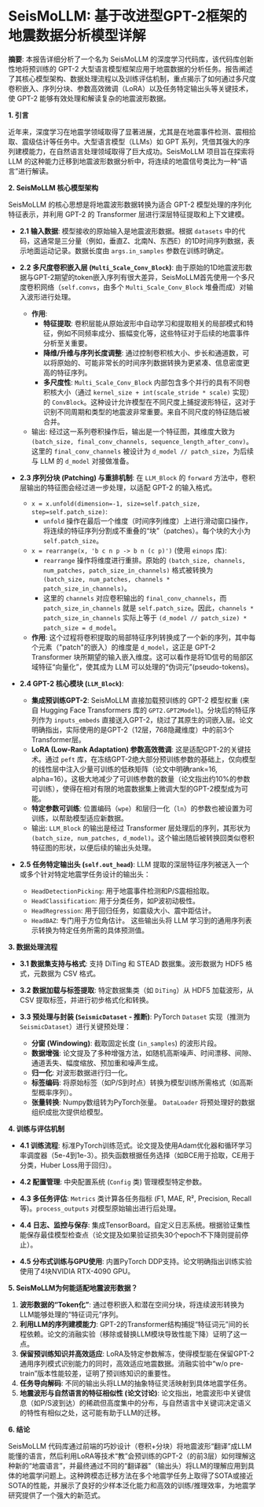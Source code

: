 # SeisMoLLM: 基于改进型GPT-2框架的地震数据分析模型详解

**摘要**: 本报告详细分析了一个名为 SeisMoLLM 的深度学习代码库，该代码库创新性地将预训练的 GPT-2 大型语言模型框架应用于地震数据的分析任务。报告阐述了其核心模型架构、数据处理流程以及训练评估机制，重点揭示了如何通过多尺度卷积嵌入、序列分块、参数高效微调（LoRA）以及任务特定输出头等关键技术，使 GPT-2 能够有效处理和解读复杂的地震波形数据。

**1. 引言**

近年来，深度学习在地震学领域取得了显著进展，尤其是在地震事件检测、震相拾取、震级估计等任务中。大型语言模型（LLMs）如 GPT 系列，凭借其强大的序列建模能力，在自然语言处理领域取得了巨大成功。SeisMoLLM 项目旨在探索将 LLM 的这种能力迁移到地震波形数据分析中，将连续的地震信号类比为一种“语言”进行解读。

**2. SeisMoLLM 核心模型架构**

SeisMoLLM 的核心思想是将地震波形数据转换为适合 GPT-2 模型处理的序列化特征表示，并利用 GPT-2 的 Transformer 层进行深层特征提取和上下文建模。

*   **2.1 输入数据**:
    模型接收的原始输入是地震波形数据。根据 `datasets` 中的代码，这通常是三分量（例如，垂直Z、北南N、东西E）的1D时间序列数据，表示地面运动记录。数据长度由 `args.in_samples` 参数在训练时确定。

*   **2.2 多尺度卷积嵌入层 (`Multi_Scale_Conv_Block`)**:
    由于原始的1D地震波形数据与GPT-2期望的token嵌入序列有很大差异，SeisMoLLM首先使用一个多尺度卷积网络（`self.convs`，由多个 `Multi_Scale_Conv_Block` 堆叠而成）对输入波形进行处理。
    *   **作用**:
        *   **特征提取**: 卷积层能从原始波形中自动学习和提取相关的局部模式和特征，例如不同频率成分、振幅变化等，这些特征对于后续的地震事件分析至关重要。
        *   **降维/升维与序列长度调整**: 通过控制卷积核大小、步长和通道数，可以将原始的、可能非常长的时间序列数据转换为更紧凑、信息密度更高的特征序列。
        *   **多尺度性**: `Multi_Scale_Conv_Block` 内部包含多个并行的具有不同卷积核大小（通过 `kernel_size + int(scale_stride * scale)` 实现）的 `ConvBlock`。这种设计允许模型在不同尺度上捕捉波形特征，这对于识别不同周期和类型的地震波非常重要。来自不同尺度的特征随后被合并。
    *   输出: 经过这一系列卷积操作后，输出是一个特征图，其维度大致为 `(batch_size, final_conv_channels, sequence_length_after_conv)`。这里的 `final_conv_channels` 被设计为 `d_model // patch_size`，为后续与 LLM 的 `d_model` 对接做准备。

*   **2.3 序列分块 (Patching) 与重排机制**:
    在 `LLM_Block` 的 `forward` 方法中，卷积层输出的特征图会经过进一步处理，以适配 GPT-2 的输入格式。
    *   `x = x.unfold(dimension=-1, size=self.patch_size, step=self.patch_size)`:
        *   `unfold` 操作在最后一个维度（时间序列维度）上进行滑动窗口操作，将连续的特征序列分割成不重叠的“块”（patches）。每个块的大小为 `self.patch_size`。
    *   `x = rearrange(x, 'b c n p -> b n (c p)')` (使用 `einops` 库):
        *   `rearrange` 操作将维度进行重排。原始的 `(batch_size, channels, num_patches, patch_size_in_channels)` 格式被转换为 `(batch_size, num_patches, channels * patch_size_in_channels)`。
        *   这里的 `channels` 对应卷积输出的 `final_conv_channels`，而 `patch_size_in_channels` 就是 `self.patch_size`。因此，`channels * patch_size_in_channels` 实际上等于 `(d_model // patch_size) * patch_size = d_model`。
    *   **作用**: 这个过程将卷积提取的局部特征序列转换成了一个新的序列，其中每个元素（"patch"的嵌入）的维度是 `d_model`，这正是 GPT-2 Transformer 块所期望的输入嵌入维度。这可以看作是将1D信号的局部区域特征“向量化”，使其成为 LLM 可以处理的“伪词元”(pseudo-tokens)。

*   **2.4 GPT-2 核心模块 (`LLM_Block`)**:
    *   **集成预训练GPT-2**: SeisMoLLM 直接加载预训练的 GPT-2 模型权重 (来自 Hugging Face Transformers 库的 `GPT2.GPT2Model`)。分块后的特征序列作为 `inputs_embeds` 直接送入GPT-2，绕过了其原生的词嵌入层。论文明确指出，实际使用的是GPT-2（12层，768隐藏维度）中的前3个Transformer层。
    *   **LoRA (Low-Rank Adaptation) 参数高效微调**: 这是适配GPT-2的关键技术。通过 `peft` 库，在冻结GPT-2绝大部分预训练参数的基础上，仅向模型的线性层中注入少量可训练的低秩矩阵（论文中明确rank=16, alpha=16）。这极大地减少了可训练参数的数量（论文指出约10%的参数可训练），使得在相对有限的地震数据集上微调大型的GPT-2模型成为可能。
    *   **特定参数可训练**: 位置编码（`wpe`）和层归一化（`ln`）的参数也被设置为可训练，以帮助模型适应新数据。
    *   输出: `LLM_Block` 的输出是经过 Transformer 层处理后的序列，其形状为 `(batch_size, num_patches, d_model)`。这个输出随后被转换回类似卷积特征图的形状，以便后续的输出头处理。

*   **2.5 任务特定输出头 (`self.out_head`)**:
    LLM 提取的深层特征序列被送入一个或多个针对特定地震学任务设计的输出头：
    *   `HeadDetectionPicking`: 用于地震事件检测和P/S震相拾取。
    *   `HeadClassification`: 用于分类任务，如P波初动极性。
    *   `HeadRegression`: 用于回归任务，如震级大小、震中距估计。
    *   `HeadBAZ`: 专门用于方位角估计。
    这些输出头将 LLM 学习到的通用序列表示转换为特定任务所需的具体预测值。

**3. 数据处理流程**

*   **3.1 数据集支持与格式**:
    支持 DiTing 和 STEAD 数据集。波形数据为 HDF5 格式，元数据为 CSV 格式。

*   **3.2 数据加载与标签提取**:
    特定数据集类（如 `DiTing`）从 HDF5 加载波形，从 CSV 提取标签，并进行初步格式化和转换。

*   **3.3 预处理与封装 (`SeismicDataset` - 推断)**:
    PyTorch `Dataset` 实现（推测为 `SeismicDataset`）进行关键预处理：
    *   **分窗 (Windowing)**: 截取固定长度 (`in_samples`) 的波形片段。
    *   **数据增强**: 论文提及了多种增强方法，如随机高斯噪声、时间漂移、间隙、通道丢失、幅度缩放、预加重和噪声生成。
    *   **归一化**: 对波形数据进行归一化。
    *   **标签编码**: 将原始标签（如P/S到时点）转换为模型训练所需格式（如高斯型概率序列）。
    *   **张量转换**: Numpy数组转为PyTorch张量。
    `DataLoader` 将预处理好的数据组织成批次提供给模型。

**4. 训练与评估机制**

*   **4.1 训练流程**:
    标准PyTorch训练范式。论文提及使用Adam优化器和循环学习率调度器（5e-4到1e-3）。损失函数根据任务选择（如BCE用于拾取，CE用于分类，Huber Loss用于回归）。

*   **4.2 配置管理**:
    中央配置系统 (`Config` 类) 管理模型特定参数。

*   **4.3 多任务评估**:
    `Metrics` 类计算各任务指标 (F1, MAE, R², Precision, Recall等)。`process_outputs` 对模型原始输出进行后处理。

*   **4.4 日志、监控与保存**:
    集成TensorBoard。自定义日志系统。根据验证集性能保存最佳模型检查点（论文提及如果验证损失30个epoch不下降则提前停止）。

*   **4.5 分布式训练与GPU使用**:
    内置PyTorch DDP支持。论文明确指出训练实验使用了4块NVIDIA RTX-4090 GPU。

**5. SeisMoLLM为何能适配地震波形数据？**

1.  **波形数据的“Token化”**: 通过卷积嵌入和潜在空间分块，将连续波形转换为LLM能够处理的“特征词元”序列。
2.  **利用LLM的序列建模能力**: GPT-2的Transformer结构捕捉“特征词元”间的长程依赖。论文的消融实验（移除或替换LLM模块导致性能下降）证明了这一点。
3.  **保留预训练知识并高效适应**: LoRA及特定参数解冻，使得模型能在保留GPT-2通用序列模式识别能力的同时，高效适应地震数据。消融实验中“w/o pre-train”版本性能较差，证明了预训练知识的重要性。
4.  **任务导向解码**: 不同的输出头将LLM的抽象特征灵活映射到具体地震学任务。
5.  **地震波形与自然语言的特征相似性 (论文讨论)**: 论文指出，地震波形中关键信息（如P/S波到达）的稀疏但高度集中的分布，与自然语言中关键词决定语义的特性有相似之处，这可能有助于LLM的迁移。

**6. 结论**

SeisMoLLM 代码库通过前端的巧妙设计（卷积+分块）将地震波形“翻译”成LLM能懂的语言，然后利用LoRA等技术“教”会预训练的GPT-2（的前3层）如何理解这种新的“地震语言”，并最终通过不同的“翻译器”（输出头）将LLM的理解应用到具体的地震学问题上。这种跨模态迁移方法在多个地震学任务上取得了SOTA或接近SOTA的性能，并展示了良好的少样本泛化能力和高效的训练/推理效率，为地震学研究提供了一个强大的新范式。
